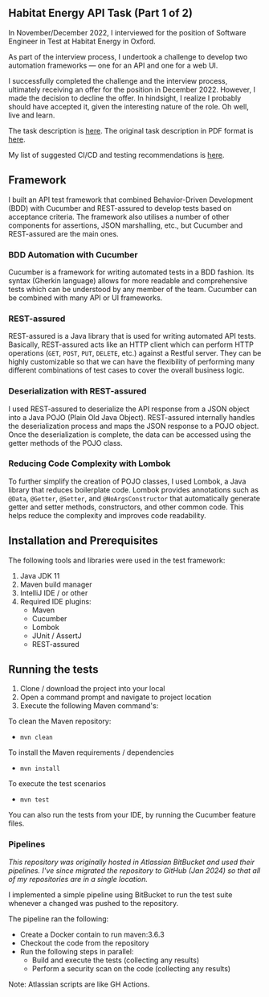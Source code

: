 ## Habitat Energy API Task (Part 1 of 2)

In November/December 2022, I interviewed for the position of Software Engineer in Test at Habitat Energy in Oxford.

As part of the interview process, I undertook a challenge to develop two automation frameworks — one for an API and one
for a web UI.

I successfully completed the challenge and the interview process, ultimately receiving an offer for the position in 
December 2022. However, I made the decision to decline the offer. In hindsight, I realize I probably should have 
accepted it, given the interesting nature of the role. Oh well, live and learn.

The task description is [here](TECHNICAL-TASK.md). The original task description in PDF format is [here](docs/pdf/Software-in-Test-Challenge.pdf).

My list of suggested CI/CD and testing recommendations is [here](RECOMMENDATIONS.md).

## Framework

I built an API test framework that combined Behavior-Driven Development (BDD) with Cucumber and REST-assured to develop
tests based on acceptance criteria.  The framework also utilises a number of other components for assertions, JSON 
marshalling, etc., but Cucumber and REST-assured are the main ones.

### BDD Automation with Cucumber

Cucumber is a framework for writing automated tests in a BDD fashion. Its syntax (Gherkin language) allows for more 
readable and comprehensive tests which can be understood by any member of the team. Cucumber can be combined with many 
API or UI frameworks.

### REST-assured

REST-assured is a Java library that is used for writing automated API tests. Basically, REST-assured acts like an HTTP 
client which can perform HTTP operations (`GET`, `POST`, `PUT`, `DELETE`, etc.) against a Restful server. They can be highly 
customizable so that we can have the flexibility of performing many different combinations of test cases to cover the
overall business logic.

### Deserialization with REST-assured

I used REST-assured to deserialize the API response from a JSON object into a Java POJO (Plain Old Java Object). 
REST-assured internally handles the deserialization process and maps the JSON response to a POJO object. Once the 
deserialization is complete, the data can be accessed using the getter methods of the POJO class.

### Reducing Code Complexity with Lombok

To further simplify the creation of POJO classes, I used Lombok, a Java library that reduces boilerplate code. Lombok 
provides annotations such as `@Data`, `@Getter`, `@Setter`, and `@NoArgsConstructor` that automatically generate getter
and setter methods, constructors, and other common code. This helps reduce the complexity and improves code readability.

## Installation and Prerequisites

The following tools and libraries were used in the test framework:

1. Java JDK 11
2. Maven build manager 
3. IntelliJ IDE / or other
4. Required IDE plugins:
    - Maven
    - Cucumber
    - Lombok
    - JUnit / AssertJ
    - REST-assured

## Running the tests

1. Clone / download the project into your local
2. Open a command prompt and navigate to project location
3. Execute the following Maven command's:

To clean the Maven repository:
- `mvn clean`

To install the Maven requirements / dependencies 
- `mvn install`

To execute the test scenarios
- `mvn test`

You can also run the tests from your IDE, by running the Cucumber feature files.

### Pipelines

_This repository was originally hosted in Atlassian BitBucket and used their pipelines. I've since migrated
the repository to GitHub (Jan 2024) so that all of my repositories are in a single location._

I implemented a simple pipeline using BitBucket to run the test suite whenever a changed was pushed to the repository.

The pipeline ran the following:

- Create a Docker contain to run maven:3.6.3
- Checkout the code from the repository
- Run the following steps in parallel:
   - Build and execute the tests (collecting any results)
   - Perform a security scan on the code (collecting any results)

Note: Atlassian scripts are like GH Actions.
